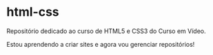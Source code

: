 # html-css
 Repositório dedicado ao curso de HTML5 e CSS3 do Curso em Vídeo.

Estou aprendendo a criar sites e agora vou gerenciar repositórios!
